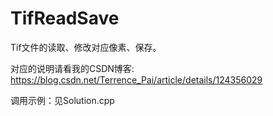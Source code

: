 # TifReadSave
Tif文件的读取、修改对应像素、保存。

对应的说明请看我的CSDN博客:
https://blog.csdn.net/Terrence_Pai/article/details/124356029

调用示例：见Solution.cpp
